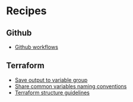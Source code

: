 # Recipes

## Github

- [Github workflows](./github_workflows/github_workflows.md)

## Terraform

- [Save output to variable group](./terraform/save_output_to_variable_group.md)
- [Share common variables naming conventions](./terraform/share_common_variables_naming_conventions.md)
- [Terraform structure guidelines](./terraform/terraform_structure_guidelines.md)
